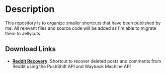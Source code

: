 # Description

This repository is to organize smaller shortcuts that have been published by me. All relevant files and source code will be added as I'm able to migrate them to Jellycuts.

## Download Links

- **[Reddit Recovery](https://routinehub.co/shortcut/9663/)**: Shortcut to recover deleted posts and comments from Reddit using the PushShift API and Wayback Machine API

